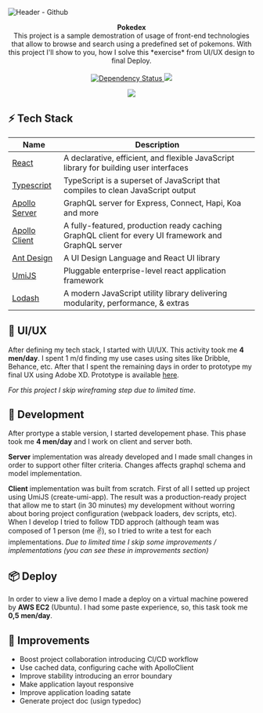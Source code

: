 ![Header  - Github](https://user-images.githubusercontent.com/32436485/73615683-6bc65a00-460a-11ea-84ed-e6bbe63780b0.png)

<div align="center"><strong>Pokedex</strong></div> 
<div align="center">This project is a sample demostration of usage of front-end technologies that allow to browse and search using a predefined set of pokemons. With this project I'll show to you, how I solve this *exercise* from UI/UX design to final Deploy.</div>

<br/>

<div align="center">
  <!-- Dependency Status -->
  <a href="https://david-dm.org/dario-fiore/pokedex">
    <img src="https://david-dm.org/dario-fiore/pokedex.svg" alt="Dependency Status" />
  </a>
  <!-- devDependency Status -->
 <a href="https://david-dm.org/dario-fiore/pokedex" title="dependencies status"><img src="https://david-dm.org/dario-fiore/pokedex/status.svg"/></a>

<a href="http://ec2-3-8-3-91.eu-west-2.compute.amazonaws.com" title="dependencies status"><img src="https://img.shields.io/badge/live-preview-blue"/></a>

</div>

## ⚡️ Tech Stack

| Name                                                            | Description                                                                                         |
| --------------------------------------------------------------- | --------------------------------------------------------------------------------------------------- |
| [React](https://github.com/facebook/react)                      | A declarative, efficient, and flexible JavaScript library for building user interfaces              |
| [Typescript](https://github.com/microsoft/TypeScript)           | TypeScript is a superset of JavaScript that compiles to clean JavaScript output                     |
| [Apollo Server](https://github.com/apollographql/apollo-server) | GraphQL server for Express, Connect, Hapi, Koa and more                                             |
| [Apollo Client](https://github.com/apollographql/apollo-client) | A fully-featured, production ready caching GraphQL client for every UI framework and GraphQL server |
| [Ant Design](https://github.com/ant-design/ant-design)          | A UI Design Language and React UI library                                                           |
| [UmiJS](https://github.com/umijs/umi)                           | Pluggable enterprise-level react application framework                                              |
| [Lodash](https://github.com/lodash/lodash)                      | A modern JavaScript utility library delivering modularity, performance, & extras                    |

## 🎨 UI/UX

After defining my tech stack, I started with UI/UX. This activity took me **4 men/day**. I spent 1 m/d finding my use cases using sites like Dribble, Behance, etc. After that I spent the remaining days in order to prototype my final UX using Adobe XD. Prototype is available [here](https://xd.adobe.com/view/011c7848-569e-43a0-4075-d53bbf04deee-772d/?fullscreen).

_For this project I skip wireframing step due to limited time_.

## 🔨 Development

After prortype a stable version, I started developement phase. This phase took me **4 men/day** and I work on client and server both.

**Server** implementation was already developed and I made small changes in order to support other filter criteria. Changes affects graphql schema and model implementation.

**Client** implementation was built from scratch. First of all I setted up project using UmiJS (create-umi-app). The result was a production-ready project that allow me to start (in 30 minutes) my development without worring about boring project configuration (webpack loaders, dev scripts, etc). When I develop I tried to follow TDD approch (although team was composed of 1 person (me ✌️), so I tried to write a test for each implementations.
_Due to limited time I skip some improvements / implementations (you can see these in improvements section)_

## 📦 Deploy

In order to view a live demo I made a deploy on a virtual machine powered by **AWS EC2** (Ubuntu). I had some paste experience, so, this task took me **0,5 men/day**.

## 📌 Improvements

- Boost project collaboration introducing CI/CD workflow
- Use cached data, configuring cache with ApolloClient
- Improve stability introducing an error boundary
- Make application layout responsive
- Improve application loading satate
- Generate project doc (usign typedoc)

